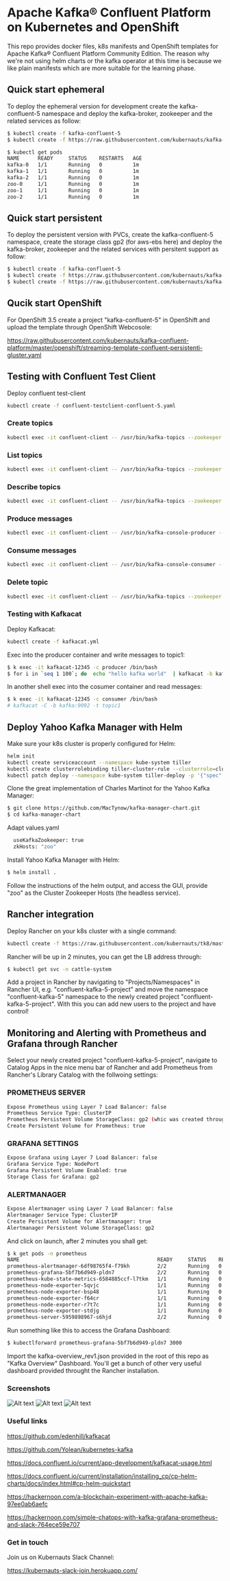 # Apache Kafka® Confluent Platform on Kubernetes and OpenShift

This repo provides docker files, k8s manifests and OpenShift templates for Apache Kafka® Confluent Platform Community Edition. The reason why we're not using helm charts or the kafka operator at this time is because we like plain manifests which are more suitable for the learning phase.

## Quick start ephemeral

To deploy the ephemeral version for development create the kafka-confluent-5 namespace and deploy the kafka-broker, zookeeper and the related services as follow:

```bash
$ kubectl create -f kafka-confluent-5
$ kubectl create -f https://raw.githubusercontent.com/kubernauts/kafka-confluent-platform/master/k8s/streaming-ephemeral.yaml
```

```bash
$ kubectl get pods
NAME      READY     STATUS    RESTARTS   AGE
kafka-0   1/1       Running   0          1m
kafka-1   1/1       Running   0          1m
kafka-2   1/1       Running   0          1m
zoo-0     1/1       Running   0          1m
zoo-1     1/1       Running   0          1m
zoo-2     1/1       Running   0          1m
```

## Quick start persistent

To deploy the persistent version with PVCs, create the kafka-confluent-5 namespace, create the storage class gp2 (for aws-ebs here) and deploy the kafka-broker, zookeeper and the related services with persitent support as follow: 

```bash
$ kubectl create -f kafka-confluent-5
$ kubectl create -f https://raw.githubusercontent.com/kubernauts/kafka-confluent-platform/master/k8s/streaming-persistent-aws-ebs.yaml
$ kubectl create -f https://raw.githubusercontent.com/kubernauts/kafka-confluent-platform/master/k8s/streaming-ephemeral.yaml
```

## Qucik start OpenShift

For OpenShift 3.5 create a project "kafka-confluent-5" in OpenShift and upload the template through OpenShift Webcosole:

https://raw.githubusercontent.com/kubernauts/kafka-confluent-platform/master/openshift/streaming-template-confluent-persistenti-gluster.yaml  

## Testing with Confluent Test Client

Deploy confluent test-client

```bash
kubectl create -f confluent-testclient-confluent-5.yaml
```

### Create topics

```bash
kubectl exec -it confluent-client -- /usr/bin/kafka-topics --zookeeper zoo --topic topic1 --create --partitions 30 --replication-factor 3
```

### List topics

```bash
kubectl exec -it confluent-client -- /usr/bin/kafka-topics --zookeeper zookeeper:2181 --list
```

### Describe topics

```bash
kubectl exec -it confluent-client -- /usr/bin/kafka-topics --zookeeper zookeeper:2181 --describe
```

### Produce messages

```bash
kubectl exec -it confluent-client -- /usr/bin/kafka-console-producer --broker-list broker:9092 --topic topic1
```

### Consume messages

```bash
kubectl exec -it confluent-client -- /usr/bin/kafka-console-consumer --bootstrap-server broker:9092 --topic topic1 --from-beginning
```

### Delete topic

```bash
kubectl exec -it confluent-client -- /usr/bin/kafka-topics --zookeeper zookeeper:2181 --delete --topic topic1
```

### Testing with Kafkacat

Deploy Kafkacat:

```bash
kubectl create -f kafkacat.yml
```

Exec into the producer container and write messages to topic1:

```bash
$ k exec -it kafkacat-12345 -c producer /bin/bash
$ for i in `seq 1 100`; do  echo "hello kafka world"  | kafkacat -b kafka:9092 -t topic1; done
```

In another shell exec into the cosumer container and read messages:

```bash
$ k exec -it kafkacat-12345 -c consumer /bin/bash
# kafkacat -C -b kafka:9092 -t topic1
```

## Deploy Yahoo Kafka Manager with Helm

Make sure your k8s cluster is properly configured for Helm:

```bash
helm init
kubectl create serviceaccount --namespace kube-system tiller
kubectl create clusterrolebinding tiller-cluster-rule --clusterrole=cluster-admin --serviceaccount=kube-system:tiller
kubectl patch deploy --namespace kube-system tiller-deploy -p '{"spec":{"template":{"spec":{"serviceAccount":"tiller"}}}}'
```

Clone the great implementation of Charles Martinot for the Yahoo Kafka Manager: 

```bash
$ git clone https://github.com/MacTynow/kafka-manager-chart.git
$ cd kafka-manager-chart 
```

Adapt values.yaml

```bash
  useKafkaZookeeper: true
  zkHosts: "zoo"
```

Install Yahoo Kafka Manager with Helm:

```bash
$ helm install .
```

Follow the instructions of the helm output, and access the GUI, provide "zoo" as the Cluster Zookeeper Hosts (the headless service).

## Rancher integration

Deploy Rancher on your k8s cluster with a single command:

```bash
kubectl create -f https://raw.githubusercontent.com/kubernauts/tk8/master/addons/rancher/master.yaml
```

Rancher will be up in 2 minutes, you can get the LB address through:

```bash
$ kubectl get svc -n cattle-system
```

Add a project in Rancher by navigating to "Projects/Namespaces" in Rancher UI, e.g. "confluent-kafka-5-project" and move the namespace "confluent-kafka-5" namespace to the newly created project "confluent-kafka-5-project". With this you can add new users to the project and have control! 

## Monitoring and Alerting with Prometheus and Grafana through Rancher

Select your newly created project "confluent-kafka-5-project", navigate to Catalog Apps in the nice menu bar of Rancher and add Prometheus from Rancher's Library Catalog with the follwoing settings:

### PROMETHEUS SERVER

```bash
Expose Prometheus using Layer 7 Load Balancer: false
Prometheus Service Type: ClusterIP
Prometheus Persistent Volume StorageClass: gp2 (whic was created through the storageclass on EKS)
Create Persistent Volume for Prometheus: true
```

### GRAFANA SETTINGS

```bash
Expose Grafana using Layer 7 Load Balancer: false
Grafana Service Type: NodePort
Grafana Persistent Volume Enabled: true
Storage Class for Grafana: gp2
```
### ALERTMANAGER

```bash
Expose Alertmanager using Layer 7 Load Balancer: false
Alertmanager Service Type: ClusterIP
Create Persistent Volume for Alertmanager: true
Alertmanager Persistent Volume StorageClass: gp2
```

And click on launch, after 2 minutes you shall get:

```bash
$ k get pods -n prometheus
NAME                                             READY     STATUS    RESTARTS   AGE
prometheus-alertmanager-6df98765f4-f79kh         2/2       Running   0          3m
prometheus-grafana-5bf7b6d949-pldn7              2/2       Running   0          3m
prometheus-kube-state-metrics-6584885ccf-l7tkm   1/1       Running   0          3m
prometheus-node-exporter-5qvjc                   1/1       Running   0          3m
prometheus-node-exporter-bsp48                   1/1       Running   0          3m
prometheus-node-exporter-f64cr                   1/1       Running   0          3m
prometheus-node-exporter-r7t7c                   1/1       Running   0          3m
prometheus-node-exporter-stdjg                   1/1       Running   0          3m
prometheus-server-5959898967-s6hjd               2/2       Running   0          3m
```

Run something like this to access the Grafana Dashboard:

```bash
$ kubectlforward prometheus-grafana-5bf7b6d949-pldn7 3000
```

Import the kafka-overview_rev1.json provided in the root of this repo as "Kafka Overview" Dashboard.
You'll get a bunch of other very useful dashboard provided throught the Rancher installation.

### Screenshots

![Alt text](./rancher.png?raw=true "Rancher")
![Alt text](./grafana-kafka-overview.png?raw=true "Grafana Kafka Overview")
![Alt text](./grafana-dashboards.png?raw=true "Grafana Kafka Dashboards")

### Useful links

https://github.com/edenhill/kafkacat

https://github.com/Yolean/kubernetes-kafka

https://docs.confluent.io/current/app-development/kafkacat-usage.html

https://docs.confluent.io/current/installation/installing_cp/cp-helm-charts/docs/index.html#cp-helm-quickstart

https://hackernoon.com/a-blockchain-experiment-with-apache-kafka-97ee0ab6aefc

https://hackernoon.com/simple-chatops-with-kafka-grafana-prometheus-and-slack-764ece59e707

### Get in touch

Join us on Kubernauts Slack Channel:

https://kubernauts-slack-join.herokuapp.com/


